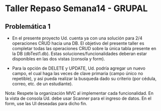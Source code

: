 # Taller Repaso Semana14 - GRUPAL

## Problemática 1

* En el presente proyecto Ud. cuenta ya con una solución para 2/4 operaciones CRUD hacia una DB. El objetivo del presente taller es completar todas las operaciones CRUD sobre la única tabla presente en la DB (dbTest1.db). Estas soluciones/funcionalidades deberan estar disponibles en las dos vistas (consola y form). 

* Para la opción de DELETE y UPDATE, Ud. podría agregar un nuevo campo, el cual haga las veces de clave primaria (campo único no repetible), y así pueda realizar la busqueda dado su criterio (por cédula, correo, etc. de un estudiante). 

Nota: Respete la organización MVC al implementar cada funcionalidad. En la vista de consola Ud. debe usar Scanner para el ingreso de datos. En el form, use las UI deseadas para dicho fin. 
